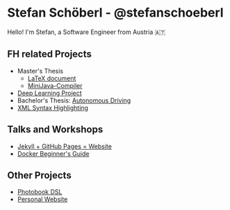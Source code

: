 # Stefan Schöberl - @stefanschoeberl

Hello! I'm Stefan, a Software Engineer from Austria 🇦🇹

## FH related Projects

* Master's Thesis
  * [LaTeX document](https://github.com/stefanschoeberl/masters-thesis)
  * [MiniJava-Compiler](https://github.com/stefanschoeberl/MiniJava-Compiler)
* [Deep Learning Project](https://github.com/stefanschoeberl/akt-deeplearning-projekt)
* Bachelor's Thesis: [Autonomous Driving](https://github.com/stefanschoeberl/Raspberry-Pi-Autonomous-Driving)
* [XML Syntax Highlighting](https://github.com/stefanschoeberl/XML-Syntax-Highlighting)

## Talks and Workshops

* [Jekyll + GitHub Pages = Website](https://github.com/stefanschoeberl/jekyll-github-pages-talk)
* [Docker Beginner's Guide](https://github.com/stefanschoeberl/docker-beginners-guide)

## Other Projects

* [Photobook DSL](https://github.com/stefanschoeberl/photobook-dsl)
* [Personal Website](https://github.com/stefanschoeberl/stefanschoeberl.github.io)
